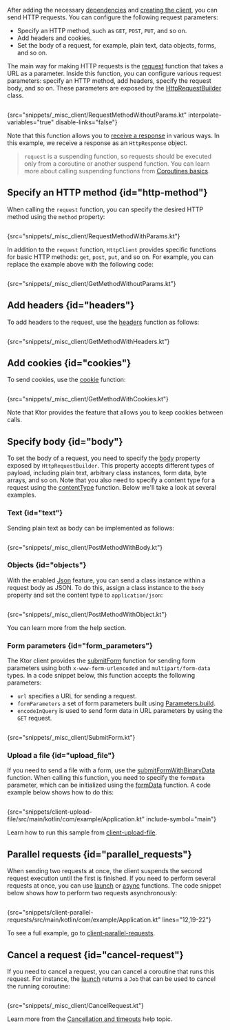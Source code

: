 [//]: # (title: Send a request)

After adding the necessary [dependencies](client.md#add-dependencies) and [creating the client](client.md#create-client), you can send HTTP requests. You can configure the following request parameters:
* Specify an HTTP method, such as `GET`, `POST`, `PUT`, and so on.
* Add headers and cookies.
* Set the body of a request, for example, plain text, data objects, forms, and so on.

The main way for making HTTP requests is the [request](https://api.ktor.io/%ktor_version%/io.ktor.client.request/request.html) function that takes a URL as a parameter. Inside this function, you can configure various request parameters: specify an HTTP method, add headers, specify the request body, and so on. These parameters are exposed by the [HttpRequestBuilder](https://api.ktor.io/%ktor_version%/io.ktor.client.request/-http-request-builder/index.html) class.

```kotlin
```
{src="snippets/_misc_client/RequestMethodWithoutParams.kt" interpolate-variables="true" disable-links="false"}

Note that this function allows you to [receive a response](response.md) in various ways. In this example, we receive a response as an `HttpResponse` object.

> `request` is a suspending function, so requests should be executed only from a coroutine or another suspend function. You can learn more about calling suspending functions from [Coroutines basics](https://kotlinlang.org/docs/coroutines-basics.html).


## Specify an HTTP method {id="http-method"}

When calling the `request` function, you can specify the desired HTTP method using the `method` property:

```kotlin
```
{src="snippets/_misc_client/RequestMethodWithParams.kt"}

In addition to the `request` function, `HttpClient` provides specific functions for basic HTTP methods: `get`, `post`, `put`, and so on. For example, you can replace the example above with the following code:
```kotlin
```
{src="snippets/_misc_client/GetMethodWithoutParams.kt"}

## Add headers {id="headers"}
To add headers to the request, use the [headers](https://api.ktor.io/%ktor_version%/io.ktor.client.request/-http-request-builder/headers.html) function as follows:
```kotlin
```
{src="snippets/_misc_client/GetMethodWithHeaders.kt"}



## Add cookies {id="cookies"}
To send cookies, use the [cookie](https://api.ktor.io/%ktor_version%/io.ktor.client.request/cookie.html) function:

```kotlin
```
{src="snippets/_misc_client/GetMethodWithCookies.kt"}

Note that Ktor provides the [](http-cookies.md) feature that allows you to keep cookies between calls.




## Specify body {id="body"}
To set the body of a request, you need to specify the [body](https://api.ktor.io/%ktor_version%/io.ktor.client.request/-http-request-builder/body.html) property exposed by `HttpRequestBuilder`. This property accepts different types of payload, including plain text, arbitrary class instances, form data, byte arrays, and so on. Note that you also need to specify a content type for a request using the [contentType](https://api.ktor.io/%ktor_version%/io.ktor.http/content-type.html) function. Below we'll take a look at several examples.

### Text {id="text"}
Sending plain text as body can be implemented as follows:
```kotlin
```
{src="snippets/_misc_client/PostMethodWithBody.kt"}


### Objects {id="objects"}
With the enabled [Json](json-feature.md) feature, you can send a class instance within a request body as JSON. To do this, assign a class instance to the `body` property and set the content type to `application/json`:

```kotlin
```
{src="snippets/_misc_client/PostMethodWithObject.kt"}

You can learn more from the [](json-feature.md) help section.

### Form parameters {id="form_parameters"}
The Ktor client provides the [submitForm](https://api.ktor.io/%ktor_version%/io.ktor.client.request.forms/submit-form.html) function for sending form parameters using both `x-www-form-urlencoded` and `multipart/form-data` types. In a code snippet below, this function accepts the following parameters:
* `url` specifies a URL for sending a request.
* `formParameters` a set of form parameters built using [Parameters.build](https://api.ktor.io/%ktor_version%/io.ktor.http/-parameters/build.html).
* `encodeInQuery` is used to send form data in URL parameters by using the `GET` request.

```kotlin
```
{src="snippets/_misc_client/SubmitForm.kt"}


### Upload a file {id="upload_file"}

If you need to send a file with a form, use the [submitFormWithBinaryData](https://api.ktor.io/%ktor_version%/io.ktor.client.request.forms/submit-form-with-binary-data.html) function. When calling this function, you need to specify the `formData` parameter, which can be initialized using the [formData](https://api.ktor.io/%ktor_version%/io.ktor.client.request.forms/form-data.html) function. A code example below shows how to do this:

```kotlin
```
{src="snippets/client-upload-file/src/main/kotlin/com/example/Application.kt" include-symbol="main"}

Learn how to run this sample from [client-upload-file](https://github.com/ktorio/ktor-documentation/tree/main/codeSnippets/snippets/client-upload-file).




## Parallel requests {id="parallel_requests"}

When sending two requests at once, the client suspends the second request execution until the first is finished. If you need to perform several requests at once, you can use [launch](https://kotlin.github.io/kotlinx.coroutines/kotlinx-coroutines-core/kotlinx.coroutines/launch.html) or [async](https://kotlin.github.io/kotlinx.coroutines/kotlinx-coroutines-core/kotlinx.coroutines/async.html) functions. The code snippet below shows how to perform two requests asynchronously:
```kotlin
```
{src="snippets/client-parallel-requests/src/main/kotlin/com/example/Application.kt" lines="12,19-22"}

To see a full example, go to [client-parallel-requests](https://github.com/ktorio/ktor-documentation/tree/main/codeSnippets/snippets/client-parallel-requests).


## Cancel a request {id="cancel-request"}

If you need to cancel a request, you can cancel a coroutine that runs this request. For instance, the [launch](https://kotlin.github.io/kotlinx.coroutines/kotlinx-coroutines-core/kotlinx.coroutines/launch.html) returns a `Job` that can be used to cancel the running coroutine:
```kotlin
```
{src="snippets/_misc_client/CancelRequest.kt"}

Learn more from the [Cancellation and timeouts](https://kotlinlang.org/docs/cancellation-and-timeouts.html) help topic.